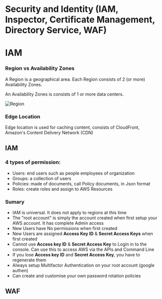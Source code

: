# Security and Identity (IAM, Inspector, Certificate Management, Directory Service, WAF)


# IAM

### Region vs Availability Zones
A Region is a geographical area. Each Region consists of 2 (or more) Availability Zones.

An Availability Zones is consists of 1 or more data centers.

![Region](./images/region.png)

### Edge Location
Edge location is used for caching content, consists of CloudFront, Amazon's Content Delivery Network (CDN)

## IAM
### 4 types of permission:
- Users: end users such as people employees of  organization
- Groups: a collection of users
- Policies: made of documents, call Policy documents, in Json format
- Roles: create roles and assign to AWS Resources

### Sumary
- IAM is universal. It does not apply to regions at this time
- The "root account" is simply the account created when first setup your AWS account. It has complete Admin access
- New Users have No permissions when first created
- New Users are assigned **Access Key ID** & **Secret Access Keys** when first created
- Cannot use **Access key ID** & **Secret Access Key** to Login in to the console. Can use this to access AWS via the APIs and Command Line
- If you lose **Access key ID** and **Secret Access Key**, you have to regenerate them
- Always setup Multifactor Authentication on your root account (google authen)
- Can create and customise your own password rotation policies

## WAF

